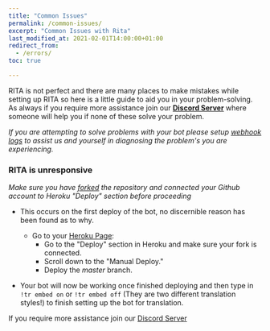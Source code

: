 ```yaml
---
title: "Common Issues"
permalink: /common-issues/
excerpt: "Common Issues with Rita"
last_modified_at: 2021-02-01T14:00:00+01:00   
redirect_from:
  - /errors/
toc: true

---
```


RITA is not perfect and there are many places to make mistakes while setting up RITA so here is a little guide to aid you in your problem-solving. As always if you require more assistance join our **[Discord Server](https://discord.gg/mgNR64R)** where someone will help you if none of these solve your problem.

*If you are attempting to solve problems with your bot please setup [webhook logs](https://ritabot.gg/troubleshooting) to assist us and yourself in diagnosing the problem's you are experiencing.* 

### RITA is unresponsive

*Make sure you have [forked](https://github.com/RitaBot-Project/RitaBot/fork) the repository and connected your Github account to Heroku "Deploy" section before proceeding*

* This occurs on the first deploy of the bot, no discernible reason has been found as to why.
  * Go to your [Heroku Page](https://heroku.com/):
    * Go to the "Deploy" section in Heroku and make sure your fork is connected.
    * Scroll down to the "Manual Deploy."
    * Deploy the *master* branch.

* Your bot will now be working once finished deploying and then type in `!tr embed on` or `!tr embed off` (They are two different translation styles!) to finish setting up the bot for translation.


If you require more assistance join our [Discord Server](https://discord.gg/mgNR64R)


